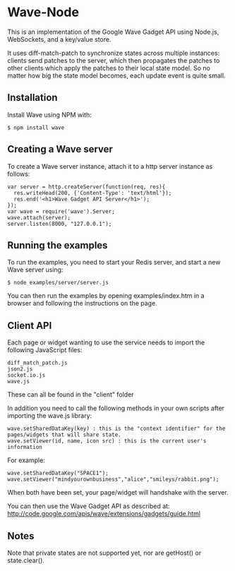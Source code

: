 # Wave-Node

This is an implementation of the Google Wave Gadget API using Node.js, WebSockets, and a key/value store. 

It uses diff-match-patch to synchronize states across multiple instances: clients send patches to the server, which then propagates the patches to other clients which
apply the patches to their local state model. So no matter how big the state model becomes, each update event is quite small.

## Installation

Install Wave using NPM with:

    $ npm install wave
    
## Creating a Wave server

To create a Wave server instance, attach it to a http server instance as follows:

    var server = http.createServer(function(req, res){ 
      res.writeHead(200, {'Content-Type': 'text/html'}); 
      res.end('<h1>Wave Gadget API Server</h1>');   
    });
    var wave = require('wave').Server;
    wave.attach(server);
    server.listen(8000, "127.0.0.1");

## Running the examples

To run the examples, you need to start your Redis server, and start a new Wave server using:

    $ node examples/server/server.js
    
You can then run the examples by opening examples/index.htm in a browser and following the instructions on the page.
	
## Client API

Each page or widget wanting to use the service needs to import the following JavaScript files:

    diff_match_patch.js
    json2.js
    socket.io.js
    wave.js
    
These can all be found in the "client" folder

In addition you need to call the following methods in your own scripts after importing the wave.js library:

    wave.setSharedDataKey(key) : this is the "context identifier" for the pages/widgets that will share state.
    wave.setViewer(id, name, icon src) : this is the current user's information

For example:

    wave.setSharedDataKey("SPACE1");
    wave.setViewer("mindyourownbusiness","alice","smileys/rabbit.png");
	
When both have been set, your page/widget will handshake with the server.

You can then use the Wave Gadget API as described at: http://code.google.com/apis/wave/extensions/gadgets/guide.html

## Notes

Note that private states are not supported yet, nor are getHost() or state.clear().